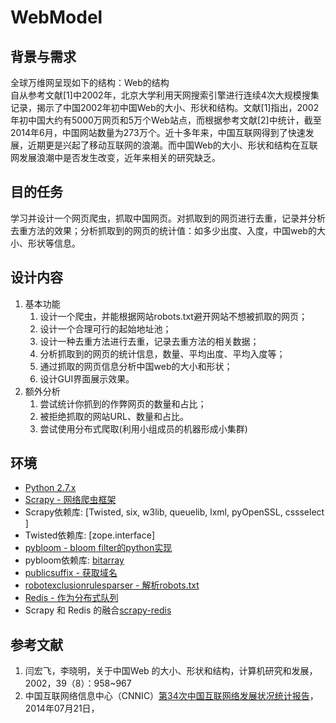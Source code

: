 WebModel
========

## 背景与需求
全球万维网呈现如下的结构：Web的结构  
自从参考文献[1]中2002年，北京大学利用天网搜索引擎进行连续4次大规模搜集记录，揭示了中国2002年初中国Web的大小、形状和结构。文献[1]指出，2002年初中国大约有5000万网页和5万个Web站点，而根据参考文献[2]中统计，截至2014年6月，中国网站数量为273万个。近十多年来，中国互联网得到了快速发展，近期更是兴起了移动互联网的浪潮。而中国Web的大小、形状和结构在互联网发展浪潮中是否发生改变，近年来相关的研究缺乏。

## 目的任务
学习并设计一个网页爬虫，抓取中国网页。对抓取到的网页进行去重，记录并分析去重方法的效果；分析抓取到的网页的统计值：如多少出度、入度，中国web的大小、形状等信息。

## 设计内容
1. 基本功能
	1. 设计一个爬虫，并能根据网站robots.txt避开网站不想被抓取的网页；  
	2. 设计一个合理可行的起始地址池；
	3. 设计一种去重方法进行去重，记录去重方法的相关数据；
	4. 分析抓取到的网页的统计信息，数量、平均出度、平均入度等；
	5. 通过抓取的网页信息分析中国web的大小和形状；
	6. 设计GUI界面展示效果。
2. 额外分析
	1. 尝试统计你抓到的作弊网页的数量和占比；
	2. 被拒绝抓取的网站URL、数量和占比。
	3. 尝试使用分布式爬取(利用小组成员的机器形成小集群)

## 环境
* [Python 2.7.x](python.org)  
* [Scrapy - 网络爬虫框架](scrapy.org)  
* Scrapy依赖库: [Twisted, six, w3lib, queuelib, lxml, pyOpenSSL, cssselect ]  
* Twisted依赖库: [zope.interface]  
* [pybloom - bloom filter的python实现](https://github.com/jaybaird/python-bloomfilter/)  
* pybloom依赖库: [bitarray](https://pypi.python.org/pypi/bitarray/)  
* [publicsuffix - 获取域名](https://pypi.python.org/pypi/publicsuffix/)  
* [robotexclusionrulesparser - 解析robots.txt](http://nikitathespider.com/python/rerp/)  
* [Redis - 作为分布式队列](http://www.redis.io/)  
* Scrapy 和 Redis 的融合[scrapy-redis](https://github.com/darkrho/scrapy-redis)  
## 参考文献
1. 闫宏飞，李晓明，关于中国Web 的大小、形状和结构，计算机研究和发展，2002，39（8）：958~967
2. 中国互联网络信息中心（CNNIC）[第34次中国互联网络发展状况统计报告](url:http://www.cnnic.net.cn/hlwfzyj/hlwxzbg/hlwtjbg/201407/P020140721507223212132.pdf)，2014年07月21日，
